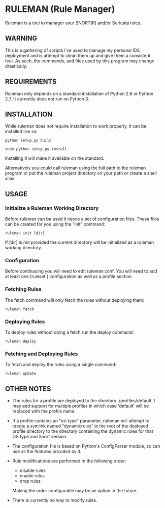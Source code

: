 RULEMAN (Rule Manager)
======================

Ruleman is a tool to manager your SNORT(R) and/or Suricata rules.

WARNING
-------

This is a gathering of scripts I've used to manage my personal IDS
deployment and is attempt to clean them up and give them a consistent
feel.  As such, the commands, and files used by this program may
change drastically.

REQUIREMENTS
------------

Ruleman only depends on a standard installation of Python 2.6 or
Python 2.7.  It currently does not run on Python 3.

INSTALLATION
------------

While ruleman does not require installation to work properly, it can
be installed like so:

    python setup.py build

    sudo python setup.py install
    
Installing it will make it available on the standard.

Alternatively you could call ruleman using the full path to the
ruleman program or put the ruleman project directory on your path or
create a shell alias.

USAGE
-----

### Initialize a Ruleman Working Directory

Before ruleman can be used it needs a set of configuration files.
These files can be created for you using the "init" command:

    ruleman init [dir]
	
If [dir] is not provided the current directory will be initialized as
a ruleman working directory.

### Configuration

Before continuuing you will need to edit ruleman.conf.  You will need
to add at least one [ruleset <name>] configuration as well as a
profile section.

### Fetching Rules

The fetch command will only fetch the rules without deploying them:

    ruleman fetch

### Deploying Rules

To deploy rules without doing a fetch run the deploy command:

	ruleman deploy
	
### Fetching and Deploying Rules

To fetch and deploy the rules using a single command:
    
	ruleman update

OTHER NOTES
-----------
- The rules for a profile are deployed to the directory
  ./profiles/default.  I may add support for multiple profiles in
  which case 'default' will be replaced with the profile name.

- If a profile contains an "os-type" parameter, ruleman will attempt
  to create a symlink named "dynamicrules" in the root of the deployed
  profile directory to the directory containing the dynamic rules for
  that OS type and Snort version.

- The configuration file is based on Python's ConfigParser module, so
  can use all the features provided by it.
  
- Rule modifications are performed in the following order:

  - disable rules
  - enable rules
  - drop rules
  
  Making the order configurable may be an option in the future.
  
- There is currently no way to modify rules.


